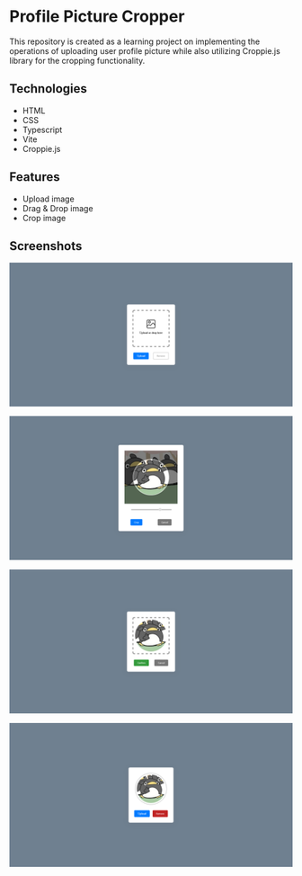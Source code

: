 # Profile Picture Cropper

This repository is created as a learning project on implementing the operations of uploading user profile picture while also utilizing Croppie.js library for the cropping functionality.

## Technologies

- HTML
- CSS
- Typescript
- Vite
- Croppie.js

## Features

- Upload image
- Drag & Drop image
- Crop image

## Screenshots

![Front Page](Screenshots/Screenshot1.png)

![Front Page](Screenshots/Screenshot2.png)

![Front Page](Screenshots/Screenshot3.png)

![Front Page](Screenshots/Screenshot4.png)
